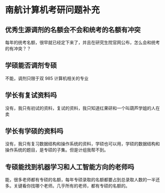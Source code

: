 # 南航计算机考研问题补充

## 优秀生源调剂的名额会不会和统考的名额有冲突

每年的统考名额，很早就已经定下来了，并且在研究生院官网公布，怎么会和统考的有冲突？？

## 学硕能否调剂专硕

不能，调剂只限于双 985 计算机相关的专业

## 学长有复试资料吗

没有，我只有初试的资料，复试的资料，我只知道红果研和一个叫葫芦学姐的人在卖

## 学长有学硕的资料吗

没有，我只有复习数据结构和操作系统的资料，学硕也可以用，学硕的数据结构和操作系统的题目，是专硕的子集。但是计组我帮不到。

## 专硕能找到机器学习和人工智能方向的老师吗

能，很多老师都有专硕的名额，每年专硕录取的名额都要占到总录取人数的一半还多。关键看你找哪个老师。几乎所有的老师，都有专硕的名额的。



